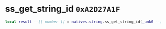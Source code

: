 # ss_get_string_id `0xA2D27A1F`

```lua
local result --[[ number ]] = natives.string.ss_get_string_id(_unk0 --[[ number ]], _unk1 --[[ number ]])
```